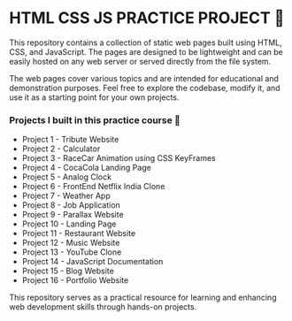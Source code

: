 # HTML CSS JS PRACTICE PROJECT 🚀 

This repository contains a collection of static web pages built using HTML, CSS, and JavaScript. The pages are designed to be lightweight and can be easily hosted on any web server or served directly from the file system.

The web pages cover various topics and are intended for educational and demonstration purposes. Feel free to explore the codebase, modify it, and use it as a starting point for your own projects.

### Projects I built in this practice course 🚀
- Project 1 - Tribute Website
- Project 2 - Calculator
- Project 3 - RaceCar Animation using CSS KeyFrames
- Project 4 - CocaCola Landing Page
- Project 5 - Analog Clock
- Project 6 - FrontEnd Netflix India Clone
- Project 7 - Weather App
- Project 8 - Job Application
- Project 9 - Parallax Website
- Project 10 - Landing Page
- Project 11 - Restaurant Website
- Project 12 - Music Website
- Project 13 - YouTube Clone
- Project 14 - JavaScript Documentation
- Project 15 - Blog Website
- Project 16 - Portfolio Website

This repository serves as a practical resource for learning and enhancing web development skills through hands-on projects.
